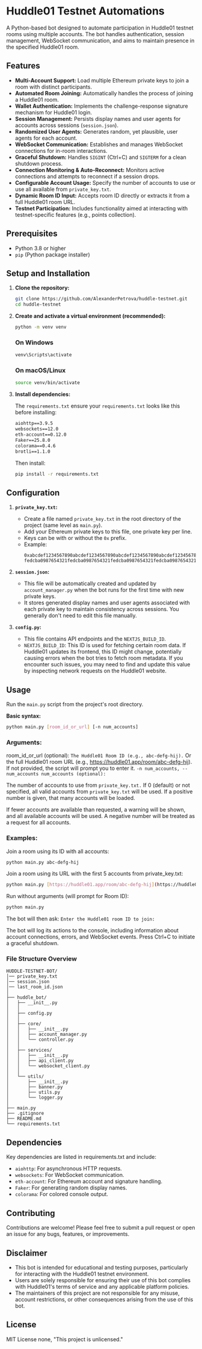 # Huddle01 Testnet Automations

A Python-based bot designed to automate participation in Huddle01 testnet rooms using multiple accounts. The bot handles authentication, session management, WebSocket communication, and aims to maintain presence in the specified Huddle01 room.

## Features

* **Multi-Account Support:** Load multiple Ethereum private keys to join a room with distinct participants.
* **Automated Room Joining:** Automatically handles the process of joining a Huddle01 room.
* **Wallet Authentication:** Implements the challenge-response signature mechanism for Huddle01 login.
* **Session Management:** Persists display names and user agents for accounts across sessions (`session.json`).
* **Randomized User Agents:** Generates random, yet plausible, user agents for each account.
* **WebSocket Communication:** Establishes and manages WebSocket connections for in-room interactions.
* **Graceful Shutdown:** Handles `SIGINT` (Ctrl+C) and `SIGTERM` for a clean shutdown process.
* **Connection Monitoring & Auto-Reconnect:** Monitors active connections and attempts to reconnect if a session drops.
* **Configurable Account Usage:** Specify the number of accounts to use or use all available from `private_key.txt`.
* **Dynamic Room ID Input:** Accepts room ID directly or extracts it from a full Huddle01 room URL.
* **Testnet Participation:** Includes functionality aimed at interacting with testnet-specific features (e.g., points collection).

## Prerequisites

* Python 3.8 or higher
* `pip` (Python package installer)

## Setup and Installation

1.  **Clone the repository:**
    ```bash
    git clone https://github.com/AlexanderPetrova/huddle-testnet.git
    cd huddle-testnet
    ```

2.  **Create and activate a virtual environment (recommended):**
    ```bash
    python -m venv venv
     ```
    ### On Windows
    ```bash
    venv\Scripts\activate
    ```
    ### On macOS/Linux
    ```bash
    source venv/bin/activate
    ```

4.  **Install dependencies:**

    The `requirements.txt` ensure your `requirements.txt` looks like this before installing:
    ```txt
    aiohttp==3.9.5
    websockets==12.0
    eth-account==0.12.0
    Faker==25.8.0
    colorama==0.4.6
    brotli==1.1.0
    ```
    Then install:
    ```bash
    pip install -r requirements.txt
    ```

## Configuration

1.  **`private_key.txt`:**
    * Create a file named `private_key.txt` in the root directory of the project (same level as `main.py`).
    * Add your Ethereum private keys to this file, one private key per line.
    * Keys can be with or without the `0x` prefix.
    * Example:
        ```
        0xabcdef1234567890abcdef1234567890abcdef1234567890abcdef1234567890
        fedcba0987654321fedcba0987654321fedcba0987654321fedcba0987654321
        ```

2.  **`session.json`:**
    * This file will be automatically created and updated by `account_manager.py` when the bot runs for the first time with new private keys.
    * It stores generated display names and user agents associated with each private key to maintain consistency across sessions. You generally don't need to edit this file manually.

3.  **`config.py`:**
    * This file contains API endpoints and the `NEXTJS_BUILD_ID`.
    * `NEXTJS_BUILD_ID`: This ID is used for fetching certain room data. If Huddle01 updates its frontend, this ID might change, potentially causing errors when the bot tries to fetch room metadata. If you encounter such issues, you may need to find and update this value by inspecting network requests on the Huddle01 website.

## Usage

Run the `main.py` script from the project's root directory.

**Basic syntax:**
```bash
python main.py [room_id_or_url] [-n num_accounts]
```
### Arguments:

room_id_or_url (optional):
`The Huddle01 Room ID (e.g., abc-defg-hij).`
Or the full Huddle01 room URL (e.g., https://huddle01.app/room/abc-defg-hij).
If not provided, the script will prompt you to enter it.
`-n num_accounts, --num_accounts num_accounts (optional):`

The number of accounts to use from `private_key.txt.`
If 0 (default) or not specified, all valid accounts from `private_key.txt` will be used.
If a positive number is given, that many accounts will be loaded. 

If fewer accounts are available than requested, a warning will be shown, and all available accounts will be used.
A negative number will be treated as a request for all accounts.

### Examples:

Join a room using its ID with all accounts:

```Bash
python main.py abc-defg-hij
```
Join a room using its URL with the first 5 accounts from private_key.txt:

```Bash
python main.py [https://huddle01.app/room/abc-defg-hij](https://huddle01.app/room/abc-defg-hij) -n 5
```
Run without arguments (will prompt for Room ID):

```Bash
python main.py
```
The bot will then ask: `Enter the Huddle01 room ID to join:`

The bot will log its actions to the console, including information about account connections, errors, and WebSocket events. Press Ctrl+C to initiate a graceful shutdown.

### File Structure Overview
```yaml.
HUDDLE-TESTNET-BOT/
│── private_key.txt
│── session.json
│── last_room_id.json
│
├── huddle_bot/
│   ├── __init__.py
│   │
│   ├── config.py
│   │
│   ├── core/
│   │   ├── __init__.py
│   │   ├── account_manager.py
│   │   └── controller.py
│   │
│   ├── services/
│   │   ├── __init__.py
│   │   ├── api_client.py
│   │   └── websocket_client.py
│   │
│   └── utils/
│       ├── __init__.py
│       ├── banner.py
│       ├── utils.py
│       └── logger.py
│
├── main.py
├── .gitignore
├── README.md
└── requirements.txt
```

## Dependencies
Key dependencies are listed in requirements.txt and include:

- `aiohttp`: For asynchronous HTTP requests.
- `websockets`: For WebSocket communication.
- `eth-account`: For Ethereum account and signature handling.
- `Faker`: For generating random display names.
- `colorama`: For colored console output.

## Contributing
Contributions are welcome! Please feel free to submit a pull request or open an issue for any bugs, features, or improvements.

## Disclaimer

* This bot is intended for educational and testing purposes, particularly for interacting with the Huddle01 testnet environment.
* Users are solely responsible for ensuring their use of this bot complies with Huddle01's terms of service and any applicable platform policies.
* The maintainers of this project are not responsible for any misuse, account restrictions, or other consequences arising from the use of this bot.

## License
MIT License none, "This project is unlicensed."

